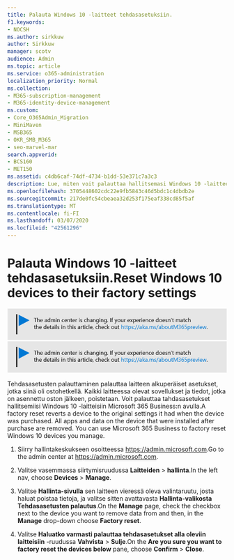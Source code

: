 ```yaml
---
title: Palauta Windows 10 -laitteet tehdasasetuksiin.
f1.keywords:
- NOCSH
ms.author: sirkkuw
author: Sirkkuw
manager: scotv
audience: Admin
ms.topic: article
ms.service: o365-administration
localization_priority: Normal
ms.collection:
- M365-subscription-management
- M365-identity-device-management
ms.custom:
- Core_O365Admin_Migration
- MiniMaven
- MSB365
- OKR_SMB_M365
- seo-marvel-mar
search.appverid:
- BCS160
- MET150
ms.assetid: c4db6caf-74df-4734-b1dd-53e371c7a3c3
description: Lue, miten voit palauttaa hallitsemasi Windows 10 -laitteet tehdasasetusten palauttamiseen Microsoft 365 Businessin avulla ja palauttaa ne alkuperäisiin asetuksiinsa ostohetkellä.
ms.openlocfilehash: 3705448602cdc22e9fb5843c46d5bdc1c4dbdb2e
ms.sourcegitcommit: 217de0fc54cbeaea32d253f175eaf338cd85f5af
ms.translationtype: MT
ms.contentlocale: fi-FI
ms.lasthandoff: 03/07/2020
ms.locfileid: "42561296"
---
```

# <a name="reset-windows-10-devices-to-their-factory-settings"></a><span data-ttu-id="12c63-103">Palauta Windows 10 -laitteet tehdasasetuksiin.</span><span class="sxs-lookup"><span data-stu-id="12c63-103">Reset Windows 10 devices to their factory settings</span></span>

<span data-ttu-id="12c63-104">[![Selite, jossa ilmoitetaan, että hallintakeskus muuttuu. Lisätietoja löytyy osoitteesta aka.ms/aboutM365preview.](../media/m365admincenterchanging.png)](https://docs.microsoft.com/office365/admin/microsoft-365-admin-center-preview)</span><span class="sxs-lookup"><span data-stu-id="12c63-104">[![Label to let you know the admin center is changing and you can find more details at aka.ms/aboutM365preview.](../media/m365admincenterchanging.png)](https://docs.microsoft.com/office365/admin/microsoft-365-admin-center-preview)</span></span>

<span data-ttu-id="12c63-p101">Tehdasasetusten palauttaminen palauttaa laitteen alkuperäiset asetukset, jotka siinä oli ostohetkellä. Kaikki laitteessa olevat sovellukset ja tiedot, jotka on asennettu oston jälkeen, poistetaan. Voit palauttaa tahdasasetukset hallitsemiisi Windows 10 -laitteisiin Microsoft 365 Business:n avulla.</span><span class="sxs-lookup"><span data-stu-id="12c63-p101">A factory reset reverts a device to the original settings it had when the device was purchased. All apps and data on the device that were installed after purchase are removed. You can use Microsoft 365 Business to factory reset Windows 10 devices you manage.</span></span>
  
1. <span data-ttu-id="12c63-108">Siirry hallintakeskukseen osoitteessa <a href="https://go.microsoft.com/fwlink/p/?linkid=837890" target="_blank">https://admin.microsoft.com</a>.</span><span class="sxs-lookup"><span data-stu-id="12c63-108">Go to the admin center at <a href="https://go.microsoft.com/fwlink/p/?linkid=837890" target="_blank">https://admin.microsoft.com</a>.</span></span>
    
2. <span data-ttu-id="12c63-109">Valitse vasemmassa siirtymisruudussa **Laitteiden** \> **hallinta**.</span><span class="sxs-lookup"><span data-stu-id="12c63-109">In the left nav, choose **Devices** \> **Manage**.</span></span>

3. <span data-ttu-id="12c63-110">Valitse **Hallinta-sivulla** sen laitteen vieressä oleva valintaruutu, josta haluat poistaa tietoja, ja valitse sitten avattavasta **Hallinta-valikosta** **Tehdasasetusten palautus**.</span><span class="sxs-lookup"><span data-stu-id="12c63-110">On the **Manage** page, check the checkbox next to the device you want to remove data from and then, in the **Manage** drop-down choose **Factory reset**.</span></span>
    
4. <span data-ttu-id="12c63-111">Valitse **Haluatko varmasti palauttaa tehdasasetukset alla oleviin laitteisiin** -ruudussa **Vahvista** \> **Sulje**.</span><span class="sxs-lookup"><span data-stu-id="12c63-111">On the **Are you sure you want to factory reset the devices below** pane, choose **Confirm** \> **Close**.</span></span>
    
  

